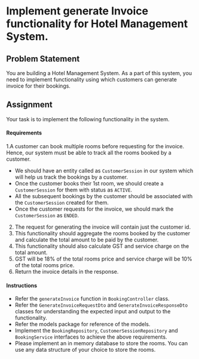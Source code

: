 # Implement generate Invoice functionality for Hotel Management System.

## Problem Statement

You are building a Hotel Management System. As a part of this system, you need to implement functionality using which
customers can generate invoice for their bookings.

## Assignment

Your task is to implement the following functionality in the system.

#### Requirements

1.A customer can book multiple rooms before requesting for the invoice. Hence, our system must be able to track all the
rooms booked by a customer.

* We should have an entity called as `CustomerSession` in our system which will help us track the bookings by a
  customer.
* Once the customer books their 1st room, we should create a `CustomerSession` for them with status as `ACTIVE`.
* All the subsequent bookings by the customer should be associated with the `CustomerSession` created for them.
* Once the customer requests for the invoice, we should mark the `CustomerSession` as `ENDED`.

2. The request for generating the invoice will contain just the customer id.
3. This functionality should aggregate the rooms booked by the customer and calculate the total amount to be paid by the
   customer.
4. This functionality should also calculate GST and service charge on the total amount.
5. GST will be 18% of the total rooms price and service charge will be 10% of the total rooms price.
6. Return the invoice details in the response.

#### Instructions

* Refer the `generateInvoice` function in `BookingController` class.
* Refer the `GenerateInvoiceRequestDto` and `GenerateInvoiceResponseDto` classes for understanding the expected input
  and output to the functionality.
* Refer the models package for reference of the models.
* Implement the `BookingRepository`, `CustomerSessionRepository` and `BookingService` interfaces to achieve the above
  requirements.
* Please implement an in memory database to store the rooms. You can use any data structure of your choice to store the
  rooms.
